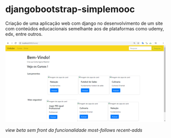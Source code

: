 # djangobootstrap-simplemooc
Criação de uma aplicação web com django no desenvolvimento de um site com conteúdos educacionais semelhante aos de plataformas como udemy, edx, entre outros. 


![alt text](https://github.com/nastari/djangobootstrap-simplemooc/blob/master/simplemooc/media/courses/images/beta-template.png)

*view beta sem front da funcionalidade most-follows recent-adds*
